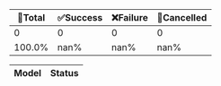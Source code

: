 🚀Total|✅Success|❌Failure|🚫Cancelled|
-----|-------|-------|-------|
0|0|0|0|
100.0%|nan%|nan%|nan%|

| Model   | Status   |
|---------|----------|